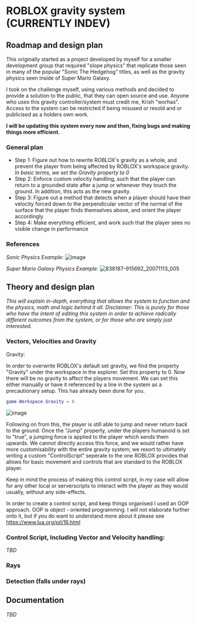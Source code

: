 # ROBLOX gravity system (CURRENTLY INDEV)
## Roadmap and design plan

This originally started as a project developed by myself for a smaller development group that required "slope physics" that replicate those seen in many of the popular "Sonic The Hedgehog" titles,
as well as the gravity physics seen inside of Super Mario Galaxy.

I took on the challenge myself, using various methods and decided to provide a solution to the public, that they can open source and use. 
Anyone who uses this gravity controller/system must credit me, Krish "worhas". Access to the system can be restricted if being misused or resold and or publicised as a holders own work. 

**I will be updating this system every now and then, fixing bugs and making things more efficient.**

### General plan

- Step 1: Figure out how to rewrite ROBLOX's gravity as a whole, and prevent the player from being affected by ROBLOX's workspace gravity. *In basic terms, we set the Gravity property to 0*
- Step 2: Enforce custom velocity handling, such that the player can return to a grounded state after a jump or whenever they touch the ground. In addition, this acts as the new gravity.
- Step 3: Figure out a method that detects when a player should have their velocity forced down to the perpendicular vector of the normal of the surface that the player finds themselves above, and orient the player accordingly
- Step 4: Make everything efficient, and work such that the player sees no visible change in performance
  

### References

*Sonic Physics Example:*
![image](https://github.com/worhasdev/rogravityRewritten/assets/131204733/875fae55-1223-42e9-91d0-4dcd635a3824)


*Super Mario Galaxy Physics Example:*
![838187-915692_20071113_005](https://github.com/worhasdev/rogravityRewritten/assets/131204733/6b80c027-3501-4ae1-97d8-f2a71ba0c3ac)


## Theory and design plan
*This will explain in-depth, everything that allows the system to function and the physics, math and logic behind it all.*
*Disclaimer: This is purely for those who have the intent of editing this system in order to achieve radically different outcomes from the system, or for those who are simply just interested.*

### Vectors, Velocities and Gravity

Gravity:

In order to overwrite ROBLOX's default set gravity, we find the property "Gravity" under the workspace in the explorer. Set this property to 0. Now there will be no gravity to affect the players movement. We can set this either manually or have it referenced by a line in the system as a precautionary setup. This has already been done for you.
```lua
game.Workspace.Gravity = 0
```
![image](https://github.com/worhasdev/rogravityRewritten/assets/131204733/20cc1546-bba1-4b62-b59b-6c55bfd7c6c6)

Following on from this, the player is still able to jump and never return back to the ground. Once the "Jump" property, under the players humanoid is set to "true", a jumping force is applied to the player which sends them upwards. We cannot directly access this force, and we would rather have more customisability with the entire gravity system; we resort to ultimately writing a custom "ControlScript" seperate to the one ROBLOX provides that allows for basic movement and controls that are standard to the ROBLOX player.

Keep in mind the process of making this control script, in my case will allow for any other local or serverscripts to interact with the player as they would usually, without any side-effects.

In order to create a control script, and keep things organised I used an OOP approach. OOP is object - oriented programming. I will not elaborate further onto it, but if you do want to understand more about it please see https://www.lua.org/pil/16.html

### Control Script, Including Vector and Velocity handling:

*TBD*

### Rays


### Detection (falls under rays)



## Documentation

*TBD*
